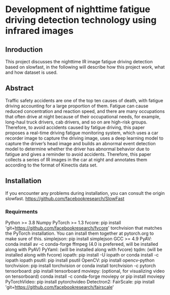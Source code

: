 # Development of nighttime fatigue driving detection technology using infrared images
## Inroduction
This project discusses the nighttime IR image fatigue driving detection based on slowfast, in the following will describe how this project work, what and how dataset is used.

## Abstract
Traffic safety accidents are one of the top ten causes of death, with fatigue
driving accounting for a large proportion of them. Fatigue can cause reduced
concentration and reaction speed, and there are many occupations that often
drive at night because of their occupational needs, for example, long-haul
truck drivers, cab drivers, and so on are high-risk groups.
Therefore, to avoid accidents caused by fatigue driving, this paper proposes a real-time driving fatigue monitoring system, which uses a car recorder
image to capture the driving image, uses a deep learning model to capture the
driver’s head image and builds an abnormal event detection model to determine whether the driver has abnormal behavior due to fatigue and gives a
reminder to avoid accidents.
Therefore, this paper collects a series of IR images in the car at night and
annotates them according to the format of Kinectis data set.

## Installation
If you encounter any problems during installation, you can consult the origin slowfast. https://github.com/facebookresearch/SlowFast
### Requirments
Python >= 3.8
Numpy
PyTorch >= 1.3
fvcore: pip install 'git+https://github.com/facebookresearch/fvcore'
torchvision that matches the PyTorch installation. You can install them together at pytorch.org to make sure of this.
simplejson: pip install simplejson
GCC >= 4.9
PyAV: conda install av -c conda-forge
ffmpeg (4.0 is prefereed, will be installed along with PyAV)
PyYaml: (will be installed along with fvcore)
tqdm: (will be installed along with fvcore)
iopath: pip install -U iopath or conda install -c iopath iopath
psutil: pip install psutil
OpenCV: pip install opencv-python
torchvision: pip install torchvision or conda install torchvision -c pytorch
tensorboard: pip install tensorboard
moviepy: (optional, for visualizing video on tensorboard) conda install -c conda-forge moviepy or pip install moviepy
PyTorchVideo: pip install pytorchvideo
Detectron2:
FairScale: pip install 'git+https://github.com/facebookresearch/fairscale'
